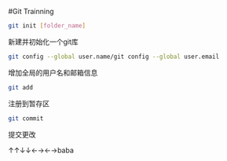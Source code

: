 #Git Trainning
```bash
git init [folder_name]
```
新建并初始化一个git库

```bash
git config --global user.name/git config --global user.email
```
增加全局的用户名和邮箱信息

```bash
git add
```
注册到暂存区

```bash
git commit
```
提交更改

↑↑↓↓←→←→baba
